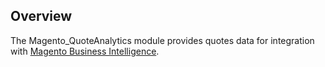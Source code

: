 ## Overview

The Magento_QuoteAnalytics module provides quotes data for integration with
[Magento Business Intelligence](https://magento.com/products/business-intelligence).